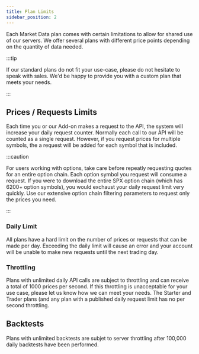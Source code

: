 ```yaml
---
title: Plan Limits
sidebar_position: 2
---
```


Each Market Data plan comes with certain limitations to allow for shared use of our servers. We offer several plans with different price points depending on the quantity of data needed.

:::tip

If our standard plans do not fit your use-case, please do not hesitate to speak with sales. We'd be happy to provide you with a custom plan that meets your needs.

:::

## Prices / Requests Limits

Each time you or our Add-on makes a request to the API, the system will increase your daily request counter. Normally each call to our API will be counted as a single request. However, if you request prices for multiple symbols, the a request will be added for each symbol that is included.

:::caution

For users working with options, take care before repeatly requesting quotes for an entire option chain. Each option symbol you request will consume a request. If you were to download the entire SPX option chain (which has 6200+ option symbols), you would exchaust your daily request limit very quickly. Use our extensive option chain filtering parameters to request only the prices you need.

:::

### Daily Limit

All plans have a hard limit on the number of prices or requests that can be made per day. Exceeding the daily limit will cause an error and your account will be unable to make new requests until the next trading day.

### Throttling

Plans with unlimited daily API calls are subject to throttling and can receive a total of 1000 prices per second. If this throttling is unacceptable for your use case, please let us know how we can meet your needs. The Starter and Trader plans (and any plan with a published daily request limit has no per second throttling.

## Backtests

Plans with unlimited backtests are subjet to server throttling after 100,000 daily backtests have been performed.

